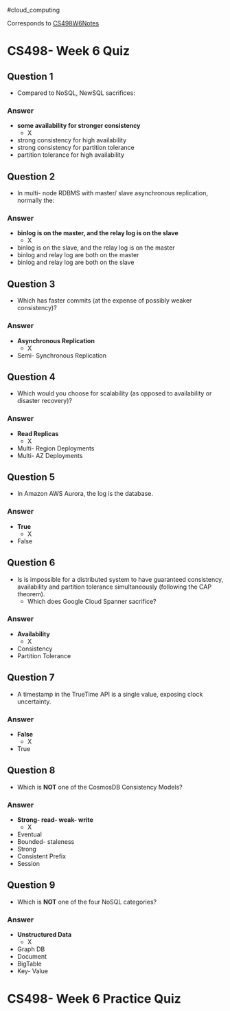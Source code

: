 #cloud_computing 

Corresponds to [CS498W6Notes](../../W6/CS498W6Notes.md)

# CS498- Week 6 Quiz

## Question 1

- Compared to NoSQL, NewSQL sacrifices:

### Answer

- **some availability for stronger consistency**
	- X
- strong consistency for high availability
- strong consistency for partition tolerance
- partition tolerance for high availability

## Question 2

- In multi- node RDBMS with master/ slave asynchronous replication, normally the:

### Answer

- **binlog is on the master, and the relay log is on the slave**
	- X
- binlog is on the slave, and the relay log is on the master
- binlog and relay log are both on the master
- binlog and relay log are both on the slave

## Question 3

- Which has faster commits (at the expense of possibly weaker consistency)?

### Answer

- **Asynchronous Replication**
	- X
- Semi- Synchronous Replication

## Question 4

- Which would you choose for scalability (as opposed to availability or disaster recovery)?

### Answer

- **Read Replicas**
	- X
- Multi- Region Deployments
- Multi- AZ Deployments

## Question 5

- In Amazon AWS Aurora, the log is the database.

### Answer

- **True**
	- X
- False

## Question 6

- Is is impossible for a distributed system to have guaranteed consistency, availability and partition tolerance simultaneously (following the CAP theorem).
	- Which does Google Cloud Spanner sacrifice?

### Answer

- **Availability**
	- X
- Consistency
- Partition Tolerance

## Question 7 

- A timestamp in the TrueTime API is a single value, exposing clock uncertainty.

### Answer

- **False**
	- X
- True

## Question 8

- Which is **NOT** one of the CosmosDB Consistency Models?

### Answer

- **Strong- read- weak- write**
	- X
- Eventual
- Bounded- staleness
- Strong
- Consistent Prefix
- Session

## Question 9

- Which is **NOT** one of the four NoSQL categories?

### Answer

- **Unstructured Data**
	- X
- Graph DB
- Document
- BigTable
- Key- Value

# CS498- Week 6 Practice Quiz